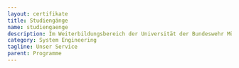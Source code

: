 ```yaml
---
layout: certifikate
title: Studiengänge
name: studiengaenge
description: Im Weiterbildungsbereich der Universität der Bundeswehr München sind derzeit folgende Studiengänge im Angebot. 
category: System Engineering
tagline: Unser Service
parent: Programme
---
```

